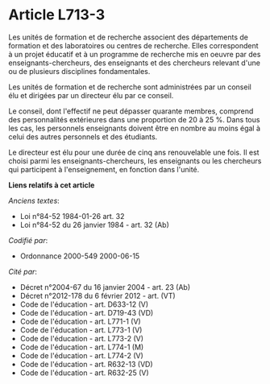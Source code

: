 # Article L713-3

Les unités de formation et de recherche associent des départements de formation et des laboratoires ou centres de recherche.
Elles correspondent à un projet éducatif et à un programme de recherche mis en oeuvre par des enseignants-chercheurs, des
enseignants et des chercheurs relevant d'une ou de plusieurs disciplines fondamentales.

Les unités de formation et de recherche sont administrées par un conseil élu et dirigées par un directeur élu par ce conseil.

Le conseil, dont l'effectif ne peut dépasser quarante membres, comprend des personnalités extérieures dans une proportion de
20 à 25 %. Dans tous les cas, les personnels enseignants doivent être en nombre au moins égal à celui des autres personnels
et des étudiants.

Le directeur est élu pour une durée de cinq ans renouvelable une fois. Il est choisi parmi les enseignants-chercheurs, les
enseignants ou les chercheurs qui participent à l'enseignement, en fonction dans l'unité.

**Liens relatifs à cet article**

_Anciens textes_:

  - Loi n°84-52 1984-01-26 art. 32
  - Loi n°84-52 du 26 janvier 1984 - art. 32 (Ab)

_Codifié par_:

  - Ordonnance 2000-549 2000-06-15

_Cité par_:

  - Décret n°2004-67 du 16 janvier 2004 - art. 23 (Ab)
  - Décret n°2012-178 du 6 février 2012 - art. (VT)
  - Code de l'éducation - art. D633-12 (V)
  - Code de l'éducation - art. D719-43 (VD)
  - Code de l'éducation - art. L771-1 (V)
  - Code de l'éducation - art. L773-1 (V)
  - Code de l'éducation - art. L773-2 (V)
  - Code de l'éducation - art. L774-1 (M)
  - Code de l'éducation - art. L774-2 (V)
  - Code de l'éducation - art. R632-13 (VD)
  - Code de l'éducation - art. R632-25 (V)
